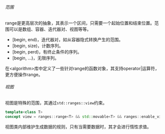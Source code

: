 ###### 范围

range是更高层次的抽象，其表示一个区间，只需要一个起始位置和结束位置。范围可以是数组、容器、迭代器对、视图等等。

* [begin, end)，迭代器对，如从容器隐式转换产生的范围。
* [begin, size)，计数序列。
* [begin, perd)，有终止条件的序列。
* [begin, ...)，无限序列。

在<algorithm\>库中定义了一些针对range的函数对象，其支持operator|运算符，更方便操作range。

###### 视图

视图是特殊的范围，其通过`std::ranges::view`约束。

```cpp
template<class T>
concept view = ranges::range<T> && std::movable<T> && ranges::enable_view<T>;
```

视图类内部维护生成数据的规则，只有当需要数据时，其才会进行惰性求值。
